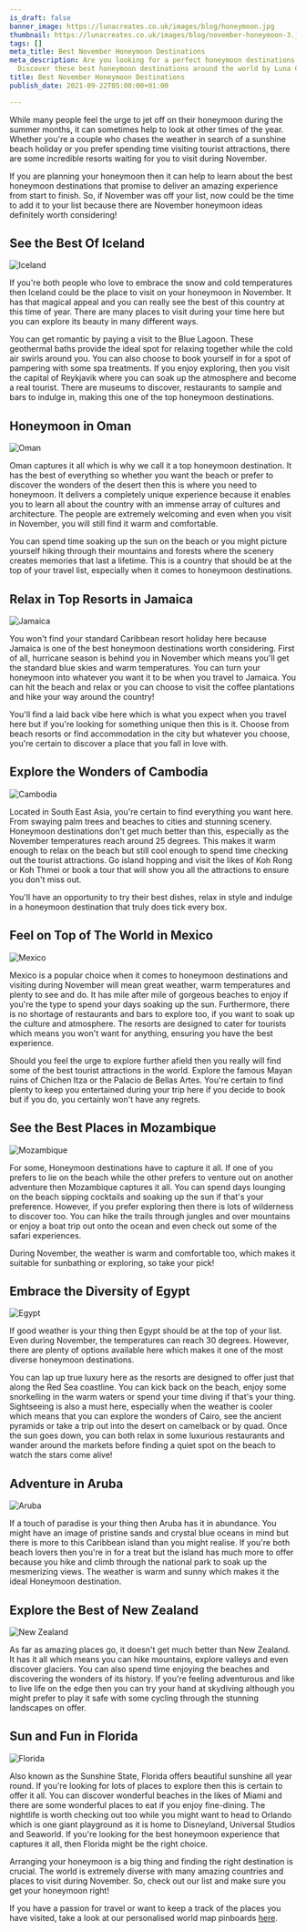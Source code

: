 ```yaml
---
is_draft: false
banner_image: https://lunacreates.co.uk/images/blog/honeymoon.jpg
thumbnail: https://lunacreates.co.uk/images/blog/november-honeymoon-3.jpg
tags: []
meta_title: Best November Honeymoon Destinations
meta_description: Are you looking for a perfect honeymoon destinations in November?
  Discover these best honeymoon destinations around the world by Luna Creates.
title: Best November Honeymoon Destinations
publish_date: 2021-09-22T05:00:00+01:00

---
```

While many people feel the urge to jet off on their honeymoon during the summer months, it can sometimes help to look at other times of the year. Whether you're a couple who chases the weather in search of a sunshine beach holiday or you prefer spending time visiting tourist attractions, there are some incredible resorts waiting for you to visit during November.

If you are planning your honeymoon then it can help to learn about the best honeymoon destinations that promise to deliver an amazing experience from start to finish. So, if November was off your list, now could be the time to add it to your list because there are November honeymoon ideas definitely worth considering!

## See the Best Of Iceland

![Iceland](https://lunacreates.co.uk/images/blog/iceland.jpg)

If you're both people who love to embrace the snow and cold temperatures then Iceland could be the place to visit on your honeymoon in November. It has that magical appeal and you can really see the best of this country at this time of year. There are many places to visit during your time here but you can explore its beauty in many different ways.

You can get romantic by paying a visit to the Blue Lagoon. These geothermal baths provide the ideal spot for relaxing together while the cold air swirls around you. You can also choose to book yourself in for a spot of pampering with some spa treatments. If you enjoy exploring, then you visit the capital of Reykjavik where you can soak up the atmosphere and become a real tourist. There are museums to discover, restaurants to sample and bars to indulge in, making this one of the top honeymoon destinations.

## Honeymoon in Oman

![Oman](https://lunacreates.co.uk/images/blog/oman.jpg)

Oman captures it all which is why we call it a top honeymoon destination. It has the best of everything so whether you want the beach or prefer to discover the wonders of the desert then this is where you need to honeymoon. It delivers a completely unique experience because it enables you to learn all about the country with an immense array of cultures and architecture. The people are extremely welcoming and even when you visit in November, you will still find it warm and comfortable.

You can spend time soaking up the sun on the beach or you might picture yourself hiking through their mountains and forests where the scenery creates memories that last a lifetime. This is a country that should be at the top of your travel list, especially when it comes to honeymoon destinations.

## Relax in Top Resorts in Jamaica

![Jamaica](https://lunacreates.co.uk/images/blog/jamaica.jpg)

You won't find your standard Caribbean resort holiday here because Jamaica is one of the best honeymoon destinations worth considering. First of all, hurricane season is behind you in November which means you'll get the standard blue skies and warm temperatures. You can turn your honeymoon into whatever you want it to be when you travel to Jamaica. You can hit the beach and relax or you can choose to visit the coffee plantations and hike your way around the country!

You'll find a laid back vibe here which is what you expect when you travel here but if you're looking for something unique then this is it. Choose from beach resorts or find accommodation in the city but whatever you choose, you're certain to discover a place that you fall in love with.

## Explore the Wonders of Cambodia

![Cambodia](https://lunacreates.co.uk/images/blog/cambodia.jpg)

Located in South East Asia, you're certain to find everything you want here. From swaying palm trees and beaches to cities and stunning scenery. Honeymoon destinations don't get much better than this, especially as the November temperatures reach around 25 degrees. This makes it warm enough to relax on the beach but still cool enough to spend time checking out the tourist attractions. Go island hopping and visit the likes of Koh Rong or Koh Thmei or book a tour that will show you all the attractions to ensure you don't miss out.

You'll have an opportunity to try their best dishes, relax in style and indulge in a honeymoon destination that truly does tick every box.

## Feel on Top of The World in Mexico

![Mexico](https://lunacreates.co.uk/images/blog/mexico.jpg)

Mexico is a popular choice when it comes to honeymoon destinations and visiting during November will mean great weather, warm temperatures and plenty to see and do. It has mile after mile of gorgeous beaches to enjoy if you're the type to spend your days soaking up the sun. Furthermore, there is no shortage of restaurants and bars to explore too, if you want to soak up the culture and atmosphere. The resorts are designed to cater for tourists which means you won't want for anything, ensuring you have the best experience.

Should you feel the urge to explore further afield then you really will find some of the best tourist attractions in the world. Explore the famous Mayan ruins of Chichen Itza or the Palacio de Bellas Artes. You're certain to find plenty to keep you entertained during your trip here if you decide to book but if you do, you certainly won't have any regrets.

## See the Best Places in Mozambique

![Mozambique](https://lunacreates.co.uk/images/blog/mozambique.jpg)

For some, Honeymoon destinations have to capture it all. If one of you prefers to lie on the beach while the other prefers to venture out on another adventure then Mozambique captures it all. You can spend days lounging on the beach sipping cocktails and soaking up the sun if that's your preference. However, if you prefer exploring then there is lots of wilderness to discover too. You can hike the trails through jungles and over mountains or enjoy a boat trip out onto the ocean and even check out some of the safari experiences.

During November, the weather is warm and comfortable too, which makes it suitable for sunbathing or exploring, so take your pick!

## Embrace the Diversity of Egypt

![Egypt](https://lunacreates.co.uk/images/blog/egypt.jpg)

If good weather is your thing then Egypt should be at the top of your list. Even during November, the temperatures can reach 30 degrees. However, there are plenty of options available here which makes it one of the most diverse honeymoon destinations.

You can lap up true luxury here as the resorts are designed to offer just that along the Red Sea coastline. You can kick back on the beach, enjoy some snorkelling in the warm waters or spend your time diving if that's your thing. Sightseeing is also a must here, especially when the weather is cooler which means that you can explore the wonders of Cairo, see the ancient pyramids or take a trip out into the desert on camelback or by quad. Once the sun goes down, you can both relax in some luxurious restaurants and wander around the markets before finding a quiet spot on the beach to watch the stars come alive!

## Adventure in Aruba

![Aruba](https://lunacreates.co.uk/images/blog/aruba.jpg)

If a touch of paradise is your thing then Aruba has it in abundance. You might have an image of pristine sands and crystal blue oceans in mind but there is more to this Caribbean island than you might realise. If you're both beach lovers then you're in for a treat but the island has much more to offer because you hike and climb through the national park to soak up the mesmerizing views. The weather is warm and sunny which makes it the ideal Honeymoon destination.

## Explore the Best of New Zealand

![New Zealand](https://lunacreates.co.uk/images/blog/nz.jpg)

As far as amazing places go, it doesn't get much better than New Zealand. It has it all which means you can hike mountains, explore valleys and even discover glaciers. You can also spend time enjoying the beaches and discovering the wonders of its history. If you're feeling adventurous and like to live life on the edge then you can try your hand at skydiving although you might prefer to play it safe with some cycling through the stunning landscapes on offer.

## Sun and Fun in Florida

![Florida](https://lunacreates.co.uk/images/blog/florida.jpg)

Also known as the Sunshine State, Florida offers beautiful sunshine all year round. If you're looking for lots of places to explore then this is certain to offer it all. You can discover wonderful beaches in the likes of Miami and there are some wonderful places to eat if you enjoy fine-dining. The nightlife is worth checking out too while you might want to head to Orlando which is one giant playground as it is home to Disneyland, Universal Studios and Seaworld. If you're looking for the best honeymoon experience that captures it all, then Florida might be the right choice.

Arranging your honeymoon is a big thing and finding the right destination is crucial. The world is extremely diverse with many amazing countries and places to visit during November. So, check out our list and make sure you get your honeymoon right!

If you have a passion for travel or want to keep a track of the places you have visited, take a look at our personalised world map pinboards [here](https://lunacreates.co.uk/).